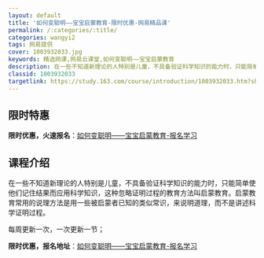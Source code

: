 ```yaml
---
layout: default
title: '如何变聪明——宝宝启蒙教育-限时优惠-网易精品课'
permalink: /:categories/:title/
categories: wangyi2
tags: 网易提供
cover: 1003932033.jpg
keywords: 精选网课,网易云课堂,如何变聪明——宝宝启蒙教育
description: 在一些不知道新理论的人特别是儿童，不具备验证科学知识的能力时，只能简单使他们记住结果而应用科学知识，这种忽略证明过程的教
classid: 1003932033
targetlink: https://study.163.com/course/introduction/1003932033.htm?share=1&shareId=1025206652&utm_campaign=share&utm_medium=iphoneShare&utm_source=&utm_u=1025206652
---
```


## 限时特惠

**限时优惠，火速报名**：[如何变聪明——宝宝启蒙教育-报名学习](https://study.163.com/course/introduction/1003932033.htm?share=1&shareId=1025206652&utm_campaign=share&utm_medium=iphoneShare&utm_source=&utm_u=1025206652)

## 课程介绍

在一些不知道新理论的人特别是儿童，不具备验证科学知识的能力时，只能简单使他们记住结果而应用科学知识，这种忽略证明过程的教育方法叫启蒙教育。启蒙教育常用的说理方法是用一些被启蒙者已知的类似常识，来说明道理，而不是讲述科学证明过程。

每周更新一次，一次更新一节；

**限时优惠，报名地址**：[如何变聪明——宝宝启蒙教育-报名学习](https://study.163.com/course/introduction/1003932033.htm?share=1&shareId=1025206652&utm_campaign=share&utm_medium=iphoneShare&utm_source=&utm_u=1025206652)

